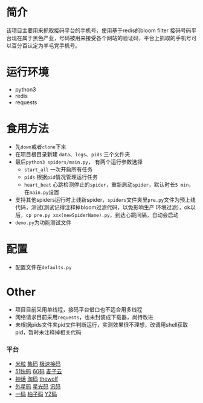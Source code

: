 # 简介

该项目主要用来抓取接码平台的手机号，使用基于redis的bloom filter
接码号码平台现在属于黑色产业，号码被用来接受各个网站的验证码，平台上抓取的手机号可以百分百认定为羊毛党手机号。


# 运行环境
- python3
- redis
- requests


# 食用方法

- 先`down`或者`clone`下来
- 在项目根目录新建 `data`、`logs`、`pids` 三个文件夹
- 最后`python3 spiders/main.py`， 有两个运行参数选择
   - `start_all` 一次开启所有任务
   - `pids` 根据`pid`情况管理运行任务
   - `heart_beat` 心跳检测停止的`spider`，重新启动`spider`，默认时长`5 min`，在`main.py`设置
- 支持其他spiders运行时上线新spider，`spiders`文件夹里`pre.py`文件为预上线代码，测试(测试记得注释掉bloom过滤代码，以免影响生产
  环境过滤)，ok以后，`cp pre.py xxx(newSpiderName).py`，到达心跳间隔，自动会启动
- `demo.py`为功能测试文件

# 配置

- 配置文件在`defaults.py`


# Other

- 项目目前采用单线程，接码平台借口也不适合用多线程
- 网络请求目前采用`requests`，也未封装成下载器，尚待改进
- 未根据pids文件夹pid文件判断运行，实测效果很不理想，改调用shell获取pid，暂时未注释掉相关代码


### 平台

- [米粒](http://www.mili02.com/)   [集码](www.jima99.com)    [极速接码](http://jsjmpt.com/index.html)
- [51快码](http://www.51kmf.com/ )    [60码](http://www.60ma.net/)    [麦子云](http://www.maiziyzm.com)
- [神话](http://115.28.184.182:8000/login.html)    [淘码](http://w6888.cn/)    [thewolf](http://www.yyyzmpt.com/)
- [外星码](http://www.waixing666.com/oszc.html)    [星光码](http://120.79.137.205/oszc.html) [讯码](http://xunma.net/)
- [一码](http://yima998.com//oszc.html)    [柚子码](http://www.yzm9.com/homepage.html)    [YZ码](http://www.yzm8888.cn/oszc.html)